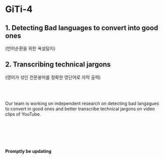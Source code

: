 # GiTi-4

## 1. Detecting Bad languages to convert into good ones <br>
(언어순환을 위한 욕설탐지)


## 2. Transcribing technical jargons <br>
(영어가 섞인 전문용어를 정확한 영단어로 자막 출력)



<br><br><br>
Our team is working on independent research on detecting bad langagues to convert in good ones and better transcribe technical jargons on video clips of YouTube.











<br><br><br><br>

#### Promptly be updating
